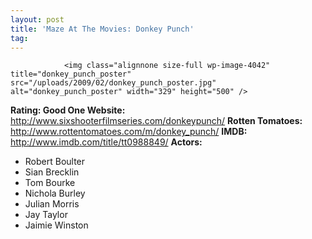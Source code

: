 ```yaml
---
layout: post
title: 'Maze At The Movies: Donkey Punch'
tag: 
---
```



                <img class="alignnone size-full wp-image-4042" title="donkey_punch_poster" src="/uploads/2009/02/donkey_punch_poster.jpg" alt="donkey_punch_poster" width="329" height="500" />
<p><strong>Rating: Good One
Website: </strong><a href="http://www.sixshooterfilmseries.com/donkeypunch/"><a href="http://www.sixshooterfilmseries.com/donkeypunch/">http://www.sixshooterfilmseries.com/donkeypunch/</a></a>
<strong>Rotten Tomatoes:</strong> <a href="http://www.rottentomatoes.com/m/donkey_punch/"><a href="http://www.rottentomatoes.com/m/donkey_punch/">http://www.rottentomatoes.com/m/donkey_punch/</a></a>
<strong>IMDB: </strong><a href="http://www.imdb.com/title/tt0988849/"><a href="http://www.imdb.com/title/tt0988849/">http://www.imdb.com/title/tt0988849/</a></a>
<strong>Actors:</strong></p>
<ul>
    <li>Robert Boulter</li>
    <li>Sian Brecklin</li>
    <li>Tom Bourke</li>
    <li>Nichola Burley</li>
    <li>Julian Morris</li>
    <li>Jay Taylor</li>
    <li>Jaimie Winston</li>
</ul>
            
